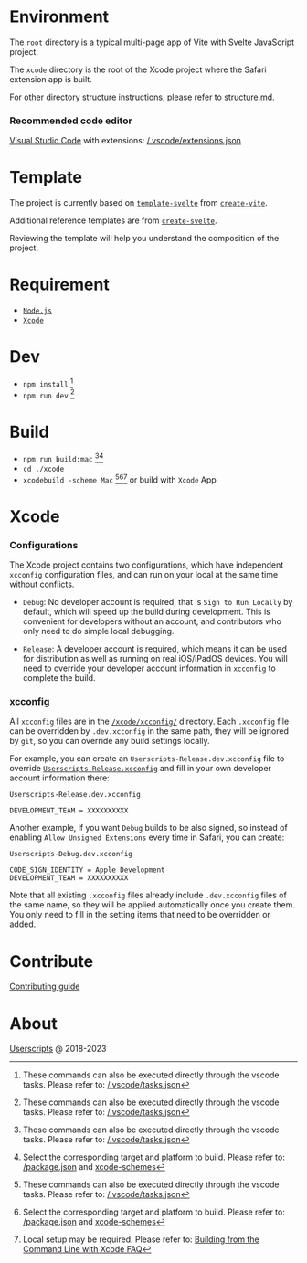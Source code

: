 # Environment

The `root` directory is a typical multi-page app of Vite with Svelte JavaScript project.

The `xcode` directory is the root of the Xcode project where the Safari extension app is built.

For other directory structure instructions, please refer to [structure.md](structure.md).

### Recommended code editor

[Visual Studio Code](https://github.com/Microsoft/vscode) with extensions: [/.vscode/extensions.json](../.vscode/extensions.json)

# Template

The project is currently based on [`template-svelte`](https://github.com/vitejs/vite/tree/main/packages/create-vite/template-svelte) from [`create-vite`](https://github.com/vitejs/vite/tree/main/packages/create-vite).

Additional reference templates are from [`create-svelte`](https://github.com/sveltejs/kit/tree/master/packages/create-svelte).

Reviewing the template will help you understand the composition of the project.

# Requirement

- [`Node.js`](https://nodejs.org/)
- [`Xcode`](https://geo.itunes.apple.com/app/id497799835)

# Dev

- `npm install` [^1]
- `npm run dev` [^1]

# Build

- `npm run build:mac` [^1][^2]
- `cd ./xcode`
- `xcodebuild -scheme Mac` [^1][^2][^3] or build with `Xcode` App

[^1]: These commands can also be executed directly through the vscode tasks. Please refer to: [/.vscode/tasks.json](../.vscode/tasks.json)
[^2]: Select the corresponding target and platform to build. Please refer to: [/package.json](../package.json) and [xcode-schemes](../xcode/Userscripts.xcodeproj/xcshareddata/xcschemes/)
[^3]: Local setup may be required. Please refer to: [Building from the Command Line with Xcode FAQ](https://developer.apple.com/library/archive/technotes/tn2339/_index.html)

# Xcode

### Configurations

The Xcode project contains two configurations, which have independent `xcconfig` configuration files, and can run on your local at the same time without conflicts.

- `Debug`: No developer account is required, that is `Sign to Run Locally` by default, which will speed up the build during development. This is convenient for developers without an account, and contributors who only need to do simple local debugging.

- `Release`: A developer account is required, which means it can be used for distribution as well as running on real iOS/iPadOS devices. You will need to override your developer account information in `xcconfig` to complete the build.

### xcconfig

All `xcconfig` files are in the [`/xcode/xcconfig/`](../xcode/xcconfig) directory. Each `.xcconfig` file can be overridden by `.dev.xcconfig` in the same path, they will be ignored by `git`, so you can override any build settings locally.

For example, you can create an `Userscripts-Release.dev.xcconfig` file to override [`Userscripts-Release.xcconfig`](../xcode/xcconfig/Userscripts-Release.xcconfig) and fill in your own developer account information there:

`Userscripts-Release.dev.xcconfig`

```
DEVELOPMENT_TEAM = XXXXXXXXXX
```

Another example, if you want `Debug` builds to be also signed, so instead of enabling `Allow Unsigned Extensions` every time in Safari, you can create:

`Userscripts-Debug.dev.xcconfig`

```
CODE_SIGN_IDENTITY = Apple Development
DEVELOPMENT_TEAM = XXXXXXXXXX
```

Note that all existing `.xcconfig` files already include `.dev.xcconfig` files of the same name, so they will be applied automatically once you create them. You only need to fill in the setting items that need to be overridden or added.

# Contribute

[Contributing guide](contributing.md)

# About

[Userscripts](https://github.com/quoid/userscripts) @ 2018-2023
